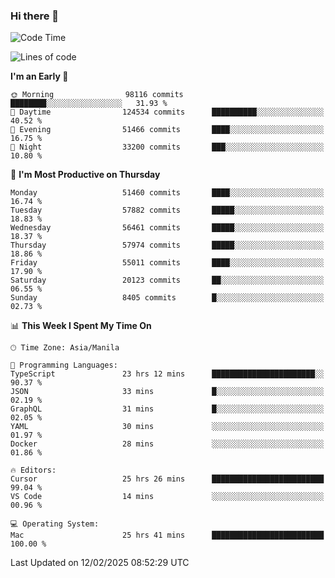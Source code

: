 ### Hi there 👋

<!--START_SECTION:waka-->
![Code Time](http://img.shields.io/badge/Code%20Time-5%2C849%20hrs%2027%20mins-blue)

![Lines of code](https://img.shields.io/badge/From%20Hello%20World%20I%27ve%20Written-118.7%20million%20lines%20of%20code-blue)

**I'm an Early 🐤** 

```text
🌞 Morning                98116 commits       ████████░░░░░░░░░░░░░░░░░   31.93 % 
🌆 Daytime                124534 commits      ██████████░░░░░░░░░░░░░░░   40.52 % 
🌃 Evening                51466 commits       ████░░░░░░░░░░░░░░░░░░░░░   16.75 % 
🌙 Night                  33200 commits       ███░░░░░░░░░░░░░░░░░░░░░░   10.80 % 
```
📅 **I'm Most Productive on Thursday** 

```text
Monday                   51460 commits       ████░░░░░░░░░░░░░░░░░░░░░   16.74 % 
Tuesday                  57882 commits       █████░░░░░░░░░░░░░░░░░░░░   18.83 % 
Wednesday                56461 commits       █████░░░░░░░░░░░░░░░░░░░░   18.37 % 
Thursday                 57974 commits       █████░░░░░░░░░░░░░░░░░░░░   18.86 % 
Friday                   55011 commits       ████░░░░░░░░░░░░░░░░░░░░░   17.90 % 
Saturday                 20123 commits       ██░░░░░░░░░░░░░░░░░░░░░░░   06.55 % 
Sunday                   8405 commits        █░░░░░░░░░░░░░░░░░░░░░░░░   02.73 % 
```


📊 **This Week I Spent My Time On** 

```text
🕑︎ Time Zone: Asia/Manila

💬 Programming Languages: 
TypeScript               23 hrs 12 mins      ███████████████████████░░   90.37 % 
JSON                     33 mins             █░░░░░░░░░░░░░░░░░░░░░░░░   02.19 % 
GraphQL                  31 mins             █░░░░░░░░░░░░░░░░░░░░░░░░   02.05 % 
YAML                     30 mins             ░░░░░░░░░░░░░░░░░░░░░░░░░   01.97 % 
Docker                   28 mins             ░░░░░░░░░░░░░░░░░░░░░░░░░   01.86 % 

🔥 Editors: 
Cursor                   25 hrs 26 mins      █████████████████████████   99.04 % 
VS Code                  14 mins             ░░░░░░░░░░░░░░░░░░░░░░░░░   00.96 % 

💻 Operating System: 
Mac                      25 hrs 41 mins      █████████████████████████   100.00 % 
```


 Last Updated on 12/02/2025 08:52:29 UTC
<!--END_SECTION:waka-->


<!--
**rad182/rad182** is a ✨ _special_ ✨ repository because its `README.md` (this file) appears on your GitHub profile.

Here are some ideas to get you started:

- 🔭 I’m currently working on ...
- 🌱 I’m currently learning ...
- 👯 I’m looking to collaborate on ...
- 🤔 I’m looking for help with ...
- 💬 Ask me about ...
- 📫 How to reach me: ...
- 😄 Pronouns: ...
- ⚡ Fun fact: ...
-->
